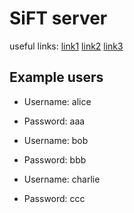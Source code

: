 # SiFT server

useful links:
[link1](https://pycryptodome.readthedocs.io/en/latest/src/cipher/aes.html)
[link2](https://realpython.com/documenting-python-code/)
[link3](https://realpython.com/working-with-files-in-python/)

## Example users
* Username: alice
* Password: aaa

* Username: bob
* Password: bbb

* Username: charlie
* Password: ccc
